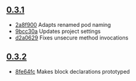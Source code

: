 ## [0.3.1](https://github.com/viktorasl/Realm-JSON/releases/tag/0.3.1)

* [2a8f900](https://github.com/viktorasl/Realm-JSON/commit/2a8f900c65d8ddccf21ebcb6eb6c86acbb9c02c8) Adapts renamed pod naming
* [9bcc30a](https://github.com/viktorasl/Realm-JSON/commit/9bcc30a850e28e46bbe37696145d6f2bd6214fbb) Updates project settings
* [d2a0629](https://github.com/viktorasl/Realm-JSON/commit/d2a0629f6aed0598a61ce21c4520c69f2672a887) Fixes unsecure method invocations

## [0.3.2](https://github.com/viktorasl/Realm-JSON/releases/tag/0.3.2)

* [8fe64fc](https://github.com/viktorasl/Realm-JSON/commit/8fe64fcfda6bfde76ab55cd6747ba881e4b231a5) Makes block declarations prototyped

